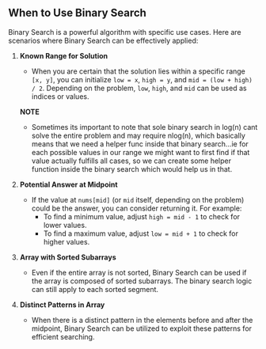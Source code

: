 ## When to Use Binary Search

Binary Search is a powerful algorithm with specific use cases. Here are scenarios where Binary Search can be effectively applied:

1. **Known Range for Solution**
   - When you are certain that the solution lies within a specific range `[x, y]`, you can initialize `low = x`, `high = y`, and `mid = (low + high) / 2`. Depending on the problem, `low`, `high`, and `mid` can be used as indices or values.

   **NOTE** 
   - Sometimes its important to note that sole binary search in log(n) cant solve the entire problem and may require nlog(n), which basically means that we need a helper func inside that binary search...ie for each possible values in our range we might want to first find if that value actually fulfills all cases, so we can create some helper function inside the binary search which would help us in that.

2. **Potential Answer at Midpoint**
   - If the value at `nums[mid]` (or `mid` itself, depending on the problem) could be the answer, you can consider returning it. For example:
     - To find a minimum value, adjust `high = mid - 1` to check for lower values.
     - To find a maximum value, adjust `low = mid + 1` to check for higher values.

3. **Array with Sorted Subarrays**
   - Even if the entire array is not sorted, Binary Search can be used if the array is composed of sorted subarrays. The binary search logic can still apply to each sorted segment.

4. **Distinct Patterns in Array**
   - When there is a distinct pattern in the elements before and after the midpoint, Binary Search can be utilized to exploit these patterns for efficient searching.
